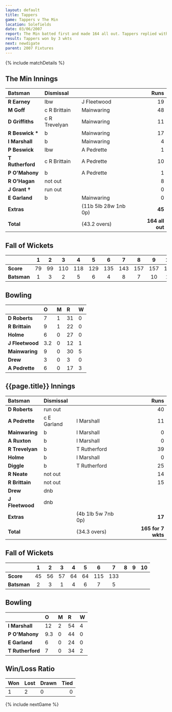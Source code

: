 ```yaml
---
layout: default
title: Tappers
game: Tappers v The Min
location: Solefields
date: 03/06/2007
report: The Min batted first and made 164 all out. Tappers replied with 165 for 7 wkts
result: Tappers won by 3 wkts
next: newdigate
parent: 2007 Fixtures
---
```


{% include matchDetails %}

## The Min Innings

| Batsman | Dismissal |  | Runs |
|:---|:---|---|---:|
| **R Earney** | lbw | J Fleetwood | 19 |
| **M Goff** | c R Brittain | Mainwaring | 48 |
| **D Griffiths** | c R Trevelyan | Mainwaring | 11 |
| **R Beswick &#42;** | b | Mainwaring | 17 |
| **I Marshall** | b | Mainwaring | 4 |
| **P Beswick** | lbw | A Pedrette | 1 |
| **T Rutherford** | c R Brittain | A Pedrette | 10 |
| **P O'Mahony** | b | A Pedrette | 1 |
| **R O'Hagan** | not out |  | 8 |
| **J Grant &#8224;** | run out |  | 0 |
| **E Garland** | b | Mainwaring | 0 |
| **Extras** | | (11b 5lb 28w 1nb 0p) | **45** |
| **Total** | | (43.2 overs) | **164 all out** |

## Fall of Wickets

| | 1 | 2 | 3 | 4 | 5 | 6 | 7 | 8 | 9 | 10 |
|---|:---:|:---:|:---:|:---:|:---:|:---:|:---:|:---:|:---:|:---:|
| **Score** | 79 | 99 | 110 | 118 | 129 | 135 | 143 | 157 | 157 | 164 |
| **Batsman** | 1 | 3 | 2 | 5 | 6 | 4 | 8 | 7 | 10 | 11 |

## Bowling

| | O | M | R | W |
|---|:---|:---|:---|:---|
| **D Roberts** | 7 | 1 | 31 | 0 |
| **R Brittain** | 9 | 1 | 22 | 0 |
| **Holme** | 6 | 0 | 27 | 0 |
| **J Fleetwood** | 3.2 | 0 | 12 | 1 |
| **Mainwaring** | 9 | 0 | 30 | 5 |
| **Drew** | 3 | 0 | 3 | 0 |
| **A Pedrette** | 6 | 0 | 17 | 3 |

## {{page.title}} Innings

| Batsman | Dismissal |  | Runs |
|:---|:---|---|---:|
| **D Roberts** | run out |  | 40 |
| **A Pedrette** | c E Garland | I Marshall | 11 |
| **Mainwaring** | b | I Marshall | 0 |
| **A Ruxton** | b | I Marshall | 0 |
| **R Trevelyan** | b | T Rutherford | 39 |
| **Holme** | b | I Marshall  | 0 |
| **Diggle** | b | T Rutherford | 25 |
| **R Neate** | not out |  | 14 |
| **R Brittain** | not out |  | 15 |
| **Drew** | dnb |  |  |
| **J Fleetwood** | dnb |  |  |
| **Extras** | | (4b 1lb 5w 7nb 0p) | **17** |
| **Total** | | (34.3 overs) | **165 for 7 wkts** |

## Fall of Wickets

| | 1 | 2 | 3 | 4 | 5 | 6 | 7 | 8 | 9 | 10 |
|---|:---:|:---:|:---:|:---:|:---:|:---:|:---:|:---:|:---:|:---:|
| **Score** | 45 | 56 | 57 | 64 | 64 | 115 | 133 |  |  |  |
| **Batsman** | 2 | 3 | 1 | 4 | 6 | 7 | 5 |  |  |  |

## Bowling

| | O | M | R | W |
|---|:---|:---|:---|:---|
| **I Marshall** | 12 | 2 | 54 | 4 |
| **P O'Mahony** | 9.3 | 0 | 44 | 0 |
| **E Garland** | 6 | 0 | 24 | 0 |
| **T Rutherford** | 7 | 0 | 34 | 2 |

## Win/Loss Ratio

| Won | Lost | Drawn | Tied |
|:---|:---|:---|---:|
| 1 | 2 | 0 | 0 |

{% include nextGame %}